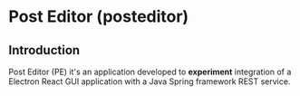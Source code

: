 # Post Editor (posteditor)
## Introduction
Post Editor (PE) it's an application developed to **experiment** integration of a Electron React GUI application with a
Java Spring framework REST service.
